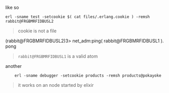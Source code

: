 
like so

    erl -sname test -setcookie $( cat files/.erlang.cookie ) -remsh rabbit@FRGBMRFIDBUSL2


> cookie is not a file

(rabbit@FRGBMRFIDBUSL2)3> net_adm:ping( rabbit@FRGBMRFIDBUSL1 ).
pong

> `rabbit@FRGBMRFIDBUSL1` is a valid atom

another

		erl -sname debugger -setcookie products -remsh products@pokayoke

> it works on an node started by elixir
